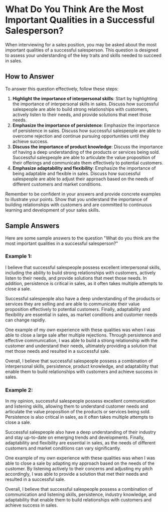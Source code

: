 What Do You Think Are the Most Important Qualities in a Successful Salesperson?
====================================================================================================

When interviewing for a sales position, you may be asked about the most important qualities of a successful salesperson. This question is designed to assess your understanding of the key traits and skills needed to succeed in sales.

How to Answer
-------------

To answer this question effectively, follow these steps:

1. **Highlight the importance of interpersonal skills**: Start by highlighting the importance of interpersonal skills in sales. Discuss how successful salespeople are able to build strong relationships with customers, actively listen to their needs, and provide solutions that meet those needs.
2. **Emphasize the importance of persistence**: Emphasize the importance of persistence in sales. Discuss how successful salespeople are able to overcome rejection and continue pursuing opportunities until they achieve success.
3. **Discuss the importance of product knowledge**: Discuss the importance of having a deep understanding of the products or services being sold. Successful salespeople are able to articulate the value proposition of their offerings and communicate them effectively to potential customers.
4. **Emphasize adaptability and flexibility**: Emphasize the importance of being adaptable and flexible in sales. Discuss how successful salespeople are able to adjust their approach based on the needs of different customers and market conditions.

Remember to be confident in your answers and provide concrete examples to illustrate your points. Show that you understand the importance of building relationships with customers and are committed to continuous learning and development of your sales skills.

Sample Answers
--------------

Here are some sample answers to the question "What do you think are the most important qualities in a successful salesperson?"

### Example 1:

I believe that successful salespeople possess excellent interpersonal skills, including the ability to build strong relationships with customers, actively listen to their needs, and provide solutions that meet those needs. In addition, persistence is critical in sales, as it often takes multiple attempts to close a sale.

Successful salespeople also have a deep understanding of the products or services they are selling and are able to communicate their value proposition effectively to potential customers. Finally, adaptability and flexibility are essential in sales, as market conditions and customer needs can change rapidly.

One example of my own experience with these qualities was when I was able to close a large sale after multiple rejections. Through persistence and effective communication, I was able to build a strong relationship with the customer and understand their needs, ultimately providing a solution that met those needs and resulted in a successful sale.

Overall, I believe that successful salespeople possess a combination of interpersonal skills, persistence, product knowledge, and adaptability that enable them to build relationships with customers and achieve success in sales.

### Example 2:

In my opinion, successful salespeople possess excellent communication and listening skills, allowing them to understand customer needs and articulate the value proposition of the products or services being sold. Persistence is also critical in sales, as it often takes multiple attempts to close a sale.

Successful salespeople also have a deep understanding of their industry and stay up-to-date on emerging trends and developments. Finally, adaptability and flexibility are essential in sales, as the needs of different customers and market conditions can vary significantly.

One example of my own experience with these qualities was when I was able to close a sale by adapting my approach based on the needs of the customer. By listening actively to their concerns and adjusting my pitch accordingly, I was able to provide a solution that met their needs and resulted in a successful sale.

Overall, I believe that successful salespeople possess a combination of communication and listening skills, persistence, industry knowledge, and adaptability that enable them to build relationships with customers and achieve success in sales.
